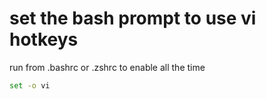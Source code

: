 # set the bash prompt to use vi hotkeys
run from .bashrc or .zshrc to enable all the time
```bash
set -o vi
```
